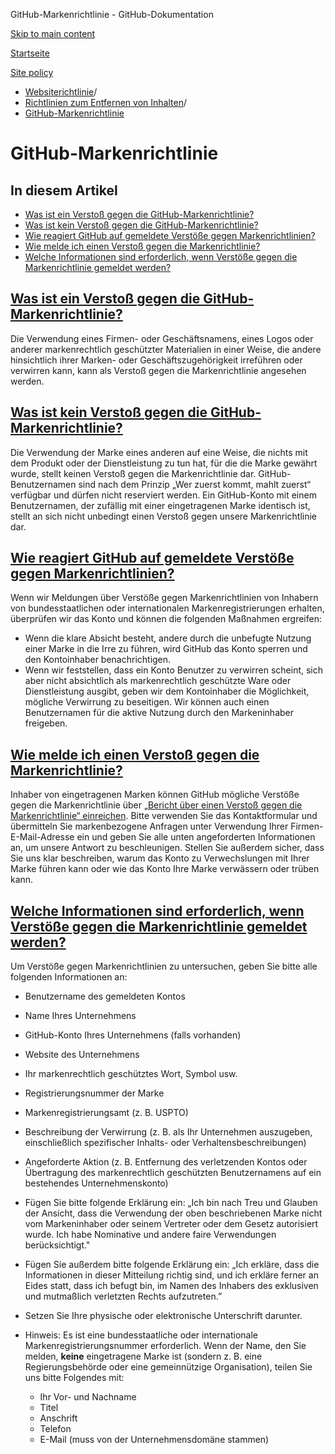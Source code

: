 GitHub-Markenrichtlinie - GitHub-Dokumentation

[Skip to main content](#main-content)

[Startseite](/de)

[Site policy](/de/site-policy)

* [Websiterichtlinie](/de/site-policy)/
* [Richtlinien zum Entfernen von Inhalten](/de/site-policy/content-removal-policies)/
* [GitHub-Markenrichtlinie](/de/site-policy/content-removal-policies/github-trademark-policy)

GitHub-Markenrichtlinie
==========

In diesem Artikel
----------

* [Was ist ein Verstoß gegen die GitHub-Markenrichtlinie?](#what-is-a-github-trademark-policy-violation)
* [Was ist kein Verstoß gegen die GitHub-Markenrichtlinie?](#what-is-not-a-github-trademark-policy-violation)
* [Wie reagiert GitHub auf gemeldete Verstöße gegen Markenrichtlinien?](#how-does-github-respond-to-reported-trademark-policy-violations)
* [Wie melde ich einen Verstoß gegen die Markenrichtlinie?](#how-do-i-report-a-trademark-policy-violation)
* [Welche Informationen sind erforderlich, wenn Verstöße gegen die Markenrichtlinie gemeldet werden?](#what-information-is-required-when-reporting-trademark-policy-violations)

[Was ist ein Verstoß gegen die GitHub-Markenrichtlinie?](#what-is-a-github-trademark-policy-violation)
----------

Die Verwendung eines Firmen- oder Geschäftsnamens, eines Logos oder anderer markenrechtlich geschützter Materialien in einer Weise, die andere hinsichtlich ihrer Marken- oder Geschäftszugehörigkeit irreführen oder verwirren kann, kann als Verstoß gegen die Markenrichtlinie angesehen werden.

[Was ist kein Verstoß gegen die GitHub-Markenrichtlinie?](#what-is-not-a-github-trademark-policy-violation)
----------

Die Verwendung der Marke eines anderen auf eine Weise, die nichts mit dem Produkt oder der Dienstleistung zu tun hat, für die die Marke gewährt wurde, stellt keinen Verstoß gegen die Markenrichtlinie dar. GitHub-Benutzernamen sind nach dem Prinzip „Wer zuerst kommt, mahlt zuerst“ verfügbar und dürfen nicht reserviert werden. Ein GitHub-Konto mit einem Benutzernamen, der zufällig mit einer eingetragenen Marke identisch ist, stellt an sich nicht unbedingt einen Verstoß gegen unsere Markenrichtlinie dar.

[Wie reagiert GitHub auf gemeldete Verstöße gegen Markenrichtlinien?](#how-does-github-respond-to-reported-trademark-policy-violations)
----------

Wenn wir Meldungen über Verstöße gegen Markenrichtlinien von Inhabern von bundesstaatlichen oder internationalen Markenregistrierungen erhalten, überprüfen wir das Konto und können die folgenden Maßnahmen ergreifen:

* Wenn die klare Absicht besteht, andere durch die unbefugte Nutzung einer Marke in die Irre zu führen, wird GitHub das Konto sperren und den Kontoinhaber benachrichtigen.
* Wenn wir feststellen, dass ein Konto Benutzer zu verwirren scheint, sich aber nicht absichtlich als markenrechtlich geschützte Ware oder Dienstleistung ausgibt, geben wir dem Kontoinhaber die Möglichkeit, mögliche Verwirrung zu beseitigen. Wir können auch einen Benutzernamen für die aktive Nutzung durch den Markeninhaber freigeben.

[Wie melde ich einen Verstoß gegen die Markenrichtlinie?](#how-do-i-report-a-trademark-policy-violation)
----------

Inhaber von eingetragenen Marken können GitHub mögliche Verstöße gegen die Markenrichtlinie über [„Bericht über einen Verstoß gegen die Markenrichtlinie“ einreichen](https://support.github.com/contact/trademark-policy). Bitte verwenden Sie das Kontaktformular und übermitteln Sie markenbezogene Anfragen unter Verwendung Ihrer Firmen-E-Mail-Adresse ein und geben Sie alle unten angeforderten Informationen an, um unsere Antwort zu beschleunigen. Stellen Sie außerdem sicher, dass Sie uns klar beschreiben, warum das Konto zu Verwechslungen mit Ihrer Marke führen kann oder wie das Konto Ihre Marke verwässern oder trüben kann.

[Welche Informationen sind erforderlich, wenn Verstöße gegen die Markenrichtlinie gemeldet werden?](#what-information-is-required-when-reporting-trademark-policy-violations)
----------

Um Verstöße gegen Markenrichtlinien zu untersuchen, geben Sie bitte alle folgenden Informationen an:

* Benutzername des gemeldeten Kontos

* Name Ihres Unternehmens

* GitHub-Konto Ihres Unternehmens (falls vorhanden)

* Website des Unternehmens

* Ihr markenrechtlich geschütztes Wort, Symbol usw.

* Registrierungsnummer der Marke

* Markenregistrierungsamt (z. B. USPTO)

* Beschreibung der Verwirrung (z. B. als Ihr Unternehmen auszugeben, einschließlich spezifischer Inhalts- oder Verhaltensbeschreibungen)

* Angeforderte Aktion (z. B. Entfernung des verletzenden Kontos oder Übertragung des markenrechtlich geschützten Benutzernamens auf ein bestehendes Unternehmenskonto)

* Fügen Sie bitte folgende Erklärung ein: „Ich bin nach Treu und Glauben der Ansicht, dass die Verwendung der oben beschriebenen Marke nicht vom Markeninhaber oder seinem Vertreter oder dem Gesetz autorisiert wurde. Ich habe Nominative und andere faire Verwendungen berücksichtigt."

* Fügen Sie außerdem bitte folgende Erklärung ein: „Ich erkläre, dass die Informationen in dieser Mitteilung richtig sind, und ich erkläre ferner an Eides statt, dass ich befugt bin, im Namen des Inhabers des exklusiven und mutmaßlich verletzten Rechts aufzutreten.”

* Setzen Sie Ihre physische oder elektronische Unterschrift darunter.

* Hinweis: Es ist eine bundesstaatliche oder internationale Markenregistrierungsnummer erforderlich. Wenn der Name, den Sie melden, **keine** eingetragene Marke ist (sondern z. B. eine Regierungsbehörde oder eine gemeinnützige Organisation), teilen Sie uns bitte Folgendes mit:

  * Ihr Vor- und Nachname
  * Titel
  * Anschrift
  * Telefon
  * E-Mail (muss von der Unternehmensdomäne stammen)
